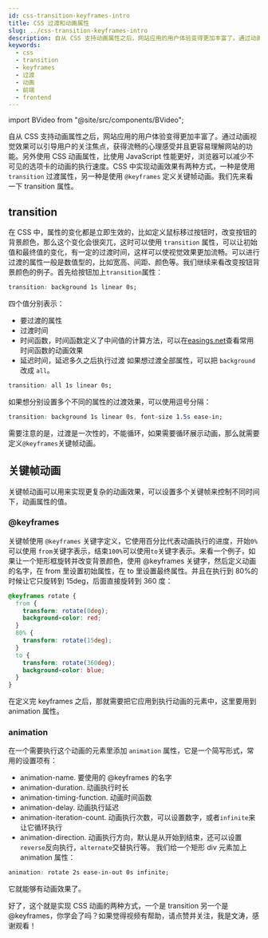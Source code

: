 ```yaml
---
id: css-transition-keyframes-intro
title: CSS 过渡和动画属性
slug: ../css-transition-keyframes-intro
description: 自从 CSS 支持动画属性之后，网站应用的用户体验变得更加丰富了。通过动画视觉效果可以引导用户的关注焦点，获得流畅的心理感受并且更容易理解网站的功能。另外使用 CSS 动画属性，比使用 JavaScript 性能更好，浏览器可以减少不可见的选项卡的动画的执行速度。CSS 中实现动画效果有两种方式，一种是使用 `transition` 过渡属性，另一种是使用 `@keyframes` 定义关键帧动画。我们先来看一下 transition 属性。
keywords:
  - css
  - transition
  - keyframes
  - 过渡
  - 动画
  - 前端
  - frontend
---
```


import BVideo from "@site/src/components/BVideo";

<BVideo src="//player.bilibili.com/player.html?aid=711649447&bvid=BV1eD4y1U7uK&cid=224360932&page=1"/>

自从 CSS 支持动画属性之后，网站应用的用户体验变得更加丰富了。通过动画视觉效果可以引导用户的关注焦点，获得流畅的心理感受并且更容易理解网站的功能。另外使用 CSS 动画属性，比使用 JavaScript 性能更好，浏览器可以减少不可见的选项卡的动画的执行速度。CSS 中实现动画效果有两种方式，一种是使用 `transition` 过渡属性，另一种是使用 `@keyframes` 定义关键帧动画。我们先来看一下 transition 属性。

## transition

在 CSS 中，属性的变化都是立即生效的，比如定义鼠标移过按钮时，改变按钮的背景颜色，那么这个变化会很突兀，这时可以使用 `transition` 属性，可以让初始值和最终值的变化，有一定的过渡时间，这样可以使视觉效果更加流畅。可以进行过渡的属性一般是数值型的，比如宽高、间距、颜色等。我们继续来看改变按钮背景颜色的例子。首先给按钮加上`transition`属性：

```css
transition: background 1s linear 0s;
```

四个值分别表示：

- 要过渡的属性
- 过渡时间
- 时间函数，时间函数定义了中间值的计算方法，可以在[easings.net](https://easings.net/)查看常用时间函数的动画效果
- 延迟时间，延迟多久之后执行过渡
  如果想过渡全部属性，可以把 `background` 改成 `all`。

```css
transition: all 1s linear 0s;
```

如果想分别设置多个不同的属性的过渡效果，可以使用逗号分隔：

```css
transition: background 1s linear 0s, font-size 1.5s ease-in;
```

需要注意的是，过渡是一次性的，不能循环，如果需要循环展示动画，那么就需要定义`@keyframes`关键帧动画。

## 关键帧动画

关键帧动画可以用来实现更复杂的动画效果，可以设置多个关键帧来控制不同时间下，动画属性的值。

### @keyframes

关键帧使用 `@keyframes` 关键字定义，它使用百分比代表动画执行的进度，开始`0%`可以使用 `from`关键字表示，结束`100%`可以使用`to`关键字表示。来看一个例子，如果让一个矩形框旋转并改变背景颜色，使用 @keyframes 关键字，然后定义动画的名字，在 from 里设置初始属性，在 to 里设置最终属性。并且在执行到 80%的时候让它只旋转到 15deg，后面直接旋转到 360 度：

```css
@keyframes rotate {
  from {
    transform: rotate(0deg);
    background-color: red;
  }
  80% {
    transform: rotate(15deg);
  }
  to {
    transform: rotate(360deg);
    background-color: blue;
  }
}
```

在定义完 keyframes 之后，那就需要把它应用到执行动画的元素中，这里要用到 animation 属性。

### animation

在一个需要执行这个动画的元素里添加 `animation` 属性，它是一个简写形式，常用的设置项有：

- animation-name. 要使用的 @keyframes 的名字
- animation-duration. 动画执行时长
- animation-timing-function. 动画时间函数
- animation-delay. 动画执行延迟
- animation-iteration-count. 动画执行次数，可以设置数字，或者`infinite`来让它循环执行
- animation-direction. 动画执行方向，默认是从开始到结束，还可以设置`reverse`反向执行，`alternate`交替执行等。
  我们给一个矩形 div 元素加上 animation 属性：

```css
animation: rotate 2s ease-in-out 0s infinite;
```

它就能够有动画效果了。

好了，这个就是实现 CSS 动画的两种方式，一个是 transition 另一个是 @keyframes，你学会了吗？如果觉得视频有帮助，请点赞并关注，我是文涛，感谢观看！
